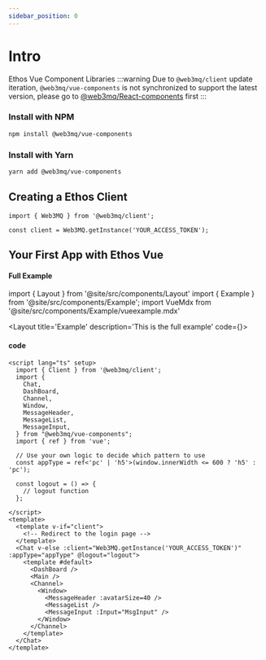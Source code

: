 ```yaml
---
sidebar_position: 0
---
```


# Intro

Ethos Vue Component Libraries
:::warning
Due to `@web3mq/client` update iteration, `@web3mq/vue-components` is not synchronized to support the latest version, please go to [@web3mq/React-components](/docs/Ethos-UI-Components/Ethos-React/Intro) first
:::
### Install with NPM

```bash
npm install @web3mq/vue-components
```

### Install with Yarn

```bash
yarn add @web3mq/vue-components
```

## Creating a Ethos Client

```tsx
import { Web3MQ } from '@web3mq/client';

const client = Web3MQ.getInstance('YOUR_ACCESS_TOKEN');
```

## Your First App with Ethos Vue

#### Full Example

import { Layout } from '@site/src/components/Layout'
import { Example } from '@site/src/components/Example';
import VueMdx from '@site/src/components/Example/vueexample.mdx'

<Layout
title='Example'
description='This is the full example'
code={<VueMdx />}>
<Example src="https://main.d3igpcgqw8xy7h.amplifyapp.com/" />
</Layout>

#### code

```vue
<script lang="ts" setup>
  import { Client } from '@web3mq/client';
  import {
    Chat,
    DashBoard,
    Channel,
    Window,
    MessageHeader,
    MessageList,
    MessageInput,
  } from "@web3mq/vue-components";
  import { ref } from 'vue';

  // Use your own logic to decide which pattern to use
  const appType = ref<'pc' | 'h5'>(window.innerWidth <= 600 ? 'h5' : 'pc');

  const logout = () => {
    // logout function
  };

</script>
<template>
  <template v-if="client">
    <!-- Redirect to the login page -->
  </template>
  <Chat v-else :client="Web3MQ.getInstance('YOUR_ACCESS_TOKEN')" :appType="appType" @logout="logout">
    <template #default>
      <DashBoard />
      <Main />
      <Channel>
        <Window>
          <MessageHeader :avatarSize=40 />
          <MessageList />
          <MessageInput :Input="MsgInput" />
        </Window>
      </Channel>
    </template>
  </Chat>
</template>
```


